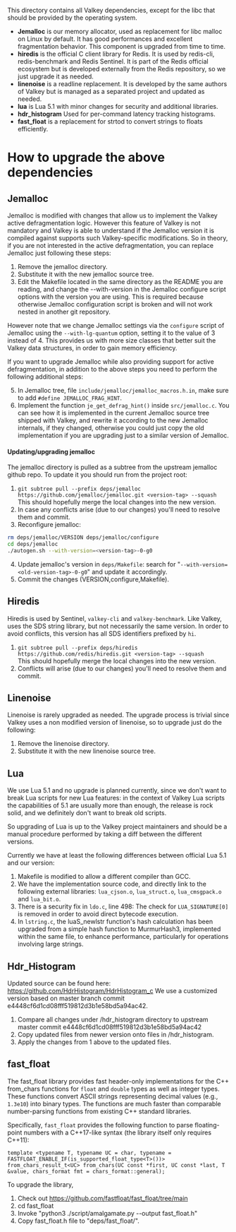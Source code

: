 This directory contains all Valkey dependencies, except for the libc that
should be provided by the operating system.

* **Jemalloc** is our memory allocator, used as replacement for libc malloc on Linux by default. It has good performances and excellent fragmentation behavior. This component is upgraded from time to time.
* **hiredis** is the official C client library for Redis. It is used by redis-cli, redis-benchmark and Redis Sentinel. It is part of the Redis official ecosystem but is developed externally from the Redis repository, so we just upgrade it as needed.
* **linenoise** is a readline replacement. It is developed by the same authors of Valkey but is managed as a separated project and updated as needed.
* **lua** is Lua 5.1 with minor changes for security and additional libraries.
* **hdr_histogram** Used for per-command latency tracking histograms.
* **fast_float** is a replacement for strtod to convert strings to floats efficiently. 

How to upgrade the above dependencies
===

Jemalloc
---

Jemalloc is modified with changes that allow us to implement the Valkey
active defragmentation logic. However this feature of Valkey is not mandatory
and Valkey is able to understand if the Jemalloc version it is compiled
against supports such Valkey-specific modifications. So in theory, if you
are not interested in the active defragmentation, you can replace Jemalloc
just following these steps:

1. Remove the jemalloc directory.
2. Substitute it with the new jemalloc source tree.
3. Edit the Makefile located in the same directory as the README you are
   reading, and change the --with-version in the Jemalloc configure script
   options with the version you are using. This is required because otherwise
   Jemalloc configuration script is broken and will not work nested in another
   git repository.

However note that we change Jemalloc settings via the `configure` script of Jemalloc using the `--with-lg-quantum` option, setting it to the value of 3 instead of 4. This provides us with more size classes that better suit the Valkey data structures, in order to gain memory efficiency.

If you want to upgrade Jemalloc while also providing support for
active defragmentation, in addition to the above steps you need to perform
the following additional steps:

5. In Jemalloc tree, file `include/jemalloc/jemalloc_macros.h.in`, make sure
   to add `#define JEMALLOC_FRAG_HINT`.
6. Implement the function `je_get_defrag_hint()` inside `src/jemalloc.c`. You
   can see how it is implemented in the current Jemalloc source tree shipped
   with Valkey, and rewrite it according to the new Jemalloc internals, if they
   changed, otherwise you could just copy the old implementation if you are
   upgrading just to a similar version of Jemalloc.

#### Updating/upgrading jemalloc

The jemalloc directory is pulled as a subtree from the upstream jemalloc github repo. To update it you should run from the project root:

1. `git subtree pull --prefix deps/jemalloc https://github.com/jemalloc/jemalloc.git <version-tag> --squash`<br>
This should hopefully merge the local changes into the new version.
2. In case any conflicts arise (due to our changes) you'll need to resolve them and commit.
3. Reconfigure jemalloc:<br>
```sh
rm deps/jemalloc/VERSION deps/jemalloc/configure
cd deps/jemalloc
./autogen.sh --with-version=<version-tag>-0-g0
```
4. Update jemalloc's version in `deps/Makefile`: search for "`--with-version=<old-version-tag>-0-g0`" and update it accordingly.
5. Commit the changes (VERSION,configure,Makefile).

Hiredis
---

Hiredis is used by Sentinel, `valkey-cli` and `valkey-benchmark`. Like Valkey, uses the SDS string library, but not necessarily the same version. In order to avoid conflicts, this version has all SDS identifiers prefixed by `hi`.

1. `git subtree pull --prefix deps/hiredis https://github.com/redis/hiredis.git <version-tag> --squash`<br>
This should hopefully merge the local changes into the new version.
2. Conflicts will arise (due to our changes) you'll need to resolve them and commit.

Linenoise
---

Linenoise is rarely upgraded as needed. The upgrade process is trivial since
Valkey uses a non modified version of linenoise, so to upgrade just do the
following:

1. Remove the linenoise directory.
2. Substitute it with the new linenoise source tree.

Lua
---

We use Lua 5.1 and no upgrade is planned currently, since we don't want to break
Lua scripts for new Lua features: in the context of Valkey Lua scripts the
capabilities of 5.1 are usually more than enough, the release is rock solid,
and we definitely don't want to break old scripts.

So upgrading of Lua is up to the Valkey project maintainers and should be a
manual procedure performed by taking a diff between the different versions.

Currently we have at least the following differences between official Lua 5.1
and our version:

1. Makefile is modified to allow a different compiler than GCC.
2. We have the implementation source code, and directly link to the following external libraries: `lua_cjson.o`, `lua_struct.o`, `lua_cmsgpack.o` and `lua_bit.o`.
3. There is a security fix in `ldo.c`, line 498: The check for `LUA_SIGNATURE[0]` is removed in order to avoid direct bytecode execution.
4. In `lstring.c`, the luaS_newlstr function's hash calculation has been upgraded from a simple hash function to MurmurHash3, implemented within the same file, to enhance performance, particularly for operations involving large strings.

Hdr_Histogram
---

Updated source can be found here: https://github.com/HdrHistogram/HdrHistogram_c
We use a customized version based on master branch commit e4448cf6d1cd08fff519812d3b1e58bd5a94ac42.
1. Compare all changes under /hdr_histogram directory to upstream master commit e4448cf6d1cd08fff519812d3b1e58bd5a94ac42
2. Copy updated files from newer version onto files in /hdr_histogram.
3. Apply the changes from 1 above to the updated files.

fast_float
---
The fast_float library provides fast header-only implementations for the C++ from_chars functions for `float` and `double` types as well as integer types.  These functions convert ASCII strings representing decimal values (e.g., `1.3e10`) into binary types. The functions are much faster than comparable number-parsing functions from existing C++ standard libraries.

Specifically, `fast_float` provides the following function to parse floating-point numbers with a C++17-like syntax (the library itself only requires C++11):

    template <typename T, typename UC = char, typename = FASTFLOAT_ENABLE_IF(is_supported_float_type<T>())>
    from_chars_result_t<UC> from_chars(UC const *first, UC const *last, T &value, chars_format fmt = chars_format::general);

To upgrade the library,
1. Check out https://github.com/fastfloat/fast_float/tree/main
2. cd fast_float
3. Invoke "python3 ./script/amalgamate.py --output fast_float.h"
4. Copy fast_float.h file to "deps/fast_float/".
